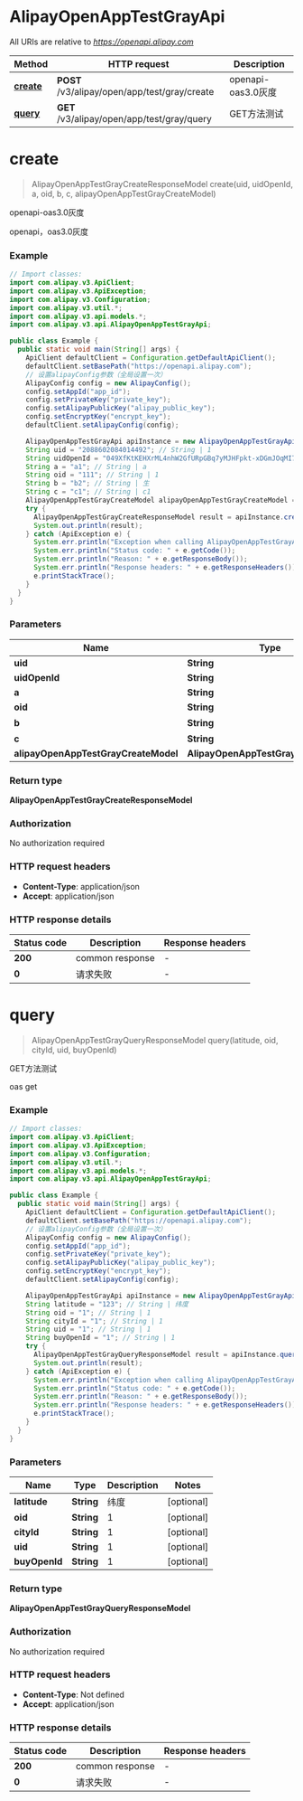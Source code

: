 # AlipayOpenAppTestGrayApi

All URIs are relative to *https://openapi.alipay.com*

| Method | HTTP request | Description |
|------------- | ------------- | -------------|
| [**create**](AlipayOpenAppTestGrayApi.md#create) | **POST** /v3/alipay/open/app/test/gray/create | openapi-oas3.0灰度 |
| [**query**](AlipayOpenAppTestGrayApi.md#query) | **GET** /v3/alipay/open/app/test/gray/query | GET方法测试 |


<a name="create"></a>
# **create**
> AlipayOpenAppTestGrayCreateResponseModel create(uid, uidOpenId, a, oid, b, c, alipayOpenAppTestGrayCreateModel)

openapi-oas3.0灰度

openapi，oas3.0灰度

### Example
```java
// Import classes:
import com.alipay.v3.ApiClient;
import com.alipay.v3.ApiException;
import com.alipay.v3.Configuration;
import com.alipay.v3.util.*;
import com.alipay.v3.api.models.*;
import com.alipay.v3.api.AlipayOpenAppTestGrayApi;

public class Example {
  public static void main(String[] args) {
    ApiClient defaultClient = Configuration.getDefaultApiClient();
    defaultClient.setBasePath("https://openapi.alipay.com");
    // 设置alipayConfig参数（全局设置一次）
    AlipayConfig config = new AlipayConfig();
    config.setAppId("app_id");
    config.setPrivateKey("private_key");
    config.setAlipayPublicKey("alipay_public_key");
    config.setEncryptKey("encrypt_key");
    defaultClient.setAlipayConfig(config);

    AlipayOpenAppTestGrayApi apiInstance = new AlipayOpenAppTestGrayApi(defaultClient);
    String uid = "2088602084014492"; // String | 1
    String uidOpenId = "049XfKtKEHXrML4nhW2GfURpGBq7yMJHFpkt-xDGmJOqMI7"; // String | 12
    String a = "a1"; // String | a
    String oid = "111"; // String | 1
    String b = "b2"; // String | 生
    String c = "c1"; // String | c1
    AlipayOpenAppTestGrayCreateModel alipayOpenAppTestGrayCreateModel = new AlipayOpenAppTestGrayCreateModel(); // AlipayOpenAppTestGrayCreateModel | 
    try {
      AlipayOpenAppTestGrayCreateResponseModel result = apiInstance.create(uid, uidOpenId, a, oid, b, c, alipayOpenAppTestGrayCreateModel);
      System.out.println(result);
    } catch (ApiException e) {
      System.err.println("Exception when calling AlipayOpenAppTestGrayApi#create");
      System.err.println("Status code: " + e.getCode());
      System.err.println("Reason: " + e.getResponseBody());
      System.err.println("Response headers: " + e.getResponseHeaders());
      e.printStackTrace();
    }
  }
}
```

### Parameters

| Name | Type | Description  | Notes |
|------------- | ------------- | ------------- | -------------|
| **uid** | **String**| 1 | [optional] |
| **uidOpenId** | **String**| 12 | [optional] |
| **a** | **String**| a | [optional] |
| **oid** | **String**| 1 | [optional] |
| **b** | **String**| 生 | [optional] |
| **c** | **String**| c1 | [optional] |
| **alipayOpenAppTestGrayCreateModel** | **AlipayOpenAppTestGrayCreateModel**|  | [optional] |

### Return type

**AlipayOpenAppTestGrayCreateResponseModel**

### Authorization

No authorization required

### HTTP request headers

 - **Content-Type**: application/json
 - **Accept**: application/json

### HTTP response details
| Status code | Description | Response headers |
|-------------|-------------|------------------|
| **200** | common response |  -  |
| **0** | 请求失败 |  -  |

<a name="query"></a>
# **query**
> AlipayOpenAppTestGrayQueryResponseModel query(latitude, oid, cityId, uid, buyOpenId)

GET方法测试

oas get

### Example
```java
// Import classes:
import com.alipay.v3.ApiClient;
import com.alipay.v3.ApiException;
import com.alipay.v3.Configuration;
import com.alipay.v3.util.*;
import com.alipay.v3.api.models.*;
import com.alipay.v3.api.AlipayOpenAppTestGrayApi;

public class Example {
  public static void main(String[] args) {
    ApiClient defaultClient = Configuration.getDefaultApiClient();
    defaultClient.setBasePath("https://openapi.alipay.com");
    // 设置alipayConfig参数（全局设置一次）
    AlipayConfig config = new AlipayConfig();
    config.setAppId("app_id");
    config.setPrivateKey("private_key");
    config.setAlipayPublicKey("alipay_public_key");
    config.setEncryptKey("encrypt_key");
    defaultClient.setAlipayConfig(config);

    AlipayOpenAppTestGrayApi apiInstance = new AlipayOpenAppTestGrayApi(defaultClient);
    String latitude = "123"; // String | 纬度
    String oid = "1"; // String | 1
    String cityId = "1"; // String | 1
    String uid = "1"; // String | 1
    String buyOpenId = "1"; // String | 1
    try {
      AlipayOpenAppTestGrayQueryResponseModel result = apiInstance.query(latitude, oid, cityId, uid, buyOpenId);
      System.out.println(result);
    } catch (ApiException e) {
      System.err.println("Exception when calling AlipayOpenAppTestGrayApi#query");
      System.err.println("Status code: " + e.getCode());
      System.err.println("Reason: " + e.getResponseBody());
      System.err.println("Response headers: " + e.getResponseHeaders());
      e.printStackTrace();
    }
  }
}
```

### Parameters

| Name | Type | Description  | Notes |
|------------- | ------------- | ------------- | -------------|
| **latitude** | **String**| 纬度 | [optional] |
| **oid** | **String**| 1 | [optional] |
| **cityId** | **String**| 1 | [optional] |
| **uid** | **String**| 1 | [optional] |
| **buyOpenId** | **String**| 1 | [optional] |

### Return type

**AlipayOpenAppTestGrayQueryResponseModel**

### Authorization

No authorization required

### HTTP request headers

 - **Content-Type**: Not defined
 - **Accept**: application/json

### HTTP response details
| Status code | Description | Response headers |
|-------------|-------------|------------------|
| **200** | common response |  -  |
| **0** | 请求失败 |  -  |

